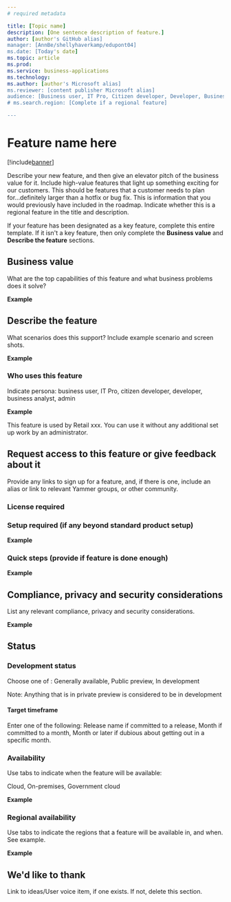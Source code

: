 ```yaml
---
# required metadata

title: [Topic name]
description: [One sentence description of feature.]
author: [author's GitHub alias]
manager: [AnnBe/shellyhaverkamp/edupont04]
ms.date: [Today's date]
ms.topic: article
ms.prod: 
ms.service: business-applications
ms.technology: 
ms.author: [author's Microsoft alias]
ms.reviewer: [content publisher Microsoft alias]
audience: [Business user, IT Pro, Citizen developer, Developer, Business analyst, Admin]
# ms.search.region: [Complete if a regional feature]

---
```


# Feature name here

[!include[banner](includes/banner.md)]

Describe your new feature, and then give an elevator pitch of the business value for it. Include high-value features that light up something exciting for our customers. This should be features that a customer needs to plan for...definitely larger than a hotfix or bug fix. This is information that you would previously have included in the roadmap. Indicate whether this is a regional feature in the title and description. 

If your feature has been designated as a key feature, complete this entire template. If it isn't a key feature, then only complete the **Business value** and **Describe the feature** sections.

## Business value
What are the top capabilities of this feature and what business problems does it solve?  

**Example**

## Describe the feature
What scenarios does this support? Include example scenario and screen shots. 

**Example**

### Who uses this feature
Indicate persona:  business user, IT Pro, citizen developer, developer, business analyst, admin

**Example**

This feature is used by Retail xxx. You can use it without any additional set up work by an administrator. 

## Request access to this feature or give feedback about it
Provide any links to sign up for a feature, and, if there is one, include an alias or link to relevant Yammer groups, or other community. 

### License required


### Setup required (if any beyond standard product setup)

**Example**

### Quick steps (provide if feature is done enough)

**Example**


## Compliance, privacy and security considerations
List any relevant compliance, privacy and security considerations. 

**Example**

## Status

### Development status
Choose one of : Generally available, Public preview, In development

Note: Anything that is in private preview is considered to be in development

#### Target timeframe
Enter one of the following: Release name if committed to a release, Month if committed to a month, Month or later if dubious about getting out in a specific month.

### Availability
Use tabs to indicate when the feature will be available: 

Cloud, On-premises, Government cloud

**Example**

### Regional availability
Use tabs to indicate the regions that a feature will be available in, and when. See example.

**Example**


## We'd like to thank
Link to ideas/User voice item, if one exists. If not, delete this section.
